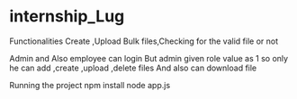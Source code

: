 # internship_Lug

Functionalities
Create ,Upload Bulk files,Checking for the valid file or not

Admin and Also employee can login
But admin given role value as 1 so only he can add ,create ,upload ,delete files
And also can download file

Running the project
npm install
node app.js
